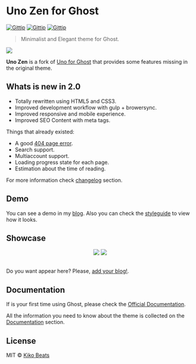 # Uno Zen for Ghost

[![Gittip](https://img.shields.io/badge/Latest%20stable-2.2.0-green.svg?style=flat-squared)]()
[![Gittip](https://img.shields.io/badge/Ghost-0.6.x-brightgreen.svg?style=flat-squared)]()
[![Gittip](http://img.shields.io/gittip/Kikobeats.svg?style=flat-squared)](https://www.gittip.com/Kikobeats)

> Minimalist and Elegant theme for Ghost.

[<img src="http://i.imgur.com/jIuv1pq.png">](http://kikobeats.com)

**Uno Zen** is a fork of [Uno for Ghost](https://github.com/daleanthony/Uno) that provides some features missing in the original theme.

## Whats is new in 2.0

- Totally rewritten using HTML5 and CSS3.
- Improved development workflow with gulp + browersync.
- Improved responsive and mobile experience.
- Improved SEO Content with meta tags.

Things that already existed:

- A good [404 page error](http://kikobeats.com/404).
- Search support.
- Multiaccount support.
- Loading progress state for each page.
- Estimation about the time of reading.

For more information check [changelog](https://github.com/Kikobeats/uno-zen/blob/master/CHANGELOG.md) section.

## Demo

You can see a demo in my [blog](http://blog.kikobeats.com). Also you can check the [styleguide](http://kikobeats.com/styleguide) to view how it looks.

## Showcase

<div align="center">
<a target="blank" href="http://kikobeats.com"><img src="http://i.imgur.com/fvRg0fg.png"></a> 
<a target="blank" href="http://www.evilsocket.net"><img src="http://i.imgur.com/qanAbQf.png"></a>
</br>
</br>
</div>

Do you want appear here? Please, [add your blog!](https://github.com/Kikobeats/uno-zen/issues/new?title=Add%20my%20blog%20into%20showcase&body=The%20URL%20of%20my%20blog%20is:%20).

## Documentation

If is your first time using Ghost, please check the [Official Documentation](http://support.ghost.org/installation/).

All the information you need to know about the theme is collected on the [Documentation](https://github.com/Kikobeats/uno-zen/blob/master/DOCUMENTATION.md) section.

## License

MIT © [Kiko Beats](kikobeats.com)
